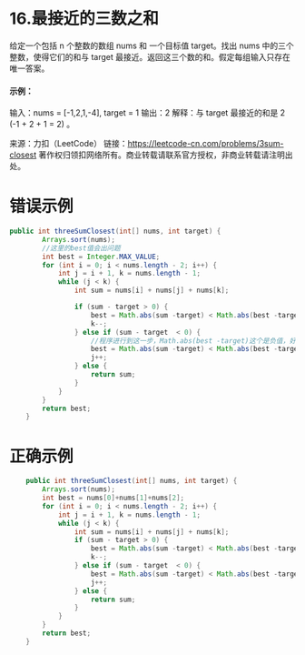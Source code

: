 # 16.最接近的三数之和

给定一个包括 n 个整数的数组 nums 和 一个目标值 target。找出 nums 中的三个整数，使得它们的和与 target 最接近。返回这三个数的和。假定每组输入只存在唯一答案。

 

#### 示例：

输入：nums = [-1,2,1,-4], target = 1
输出：2
解释：与 target 最接近的和是 2 (-1 + 2 + 1 = 2) 。

来源：力扣（LeetCode）
链接：https://leetcode-cn.com/problems/3sum-closest
著作权归领扣网络所有。商业转载请联系官方授权，非商业转载请注明出处。

# 错误示例

```java
public int threeSumClosest(int[] nums, int target) {
        Arrays.sort(nums);
    	//这里的best值会出问题
        int best = Integer.MAX_VALUE;
        for (int i = 0; i < nums.length - 2; i++) {
            int j = i + 1, k = nums.length - 1;
            while (j < k) {
                int sum = nums[i] + nums[j] + nums[k];

                if (sum - target > 0) {
                    best = Math.abs(sum -target) < Math.abs(best -target)?sum:best;
                    k--;
                } else if (sum - target  < 0) {
                    //程序进行到这一步，Math.abs(best -target)这个是负值，好奇怪。
                    best = Math.abs(sum -target) < Math.abs(best -target)?sum:best;
                    j++;
                } else {
                    return sum;
                }
            }
        }
        return best;
    }
```

# 正确示例

```java
    public int threeSumClosest(int[] nums, int target) {
        Arrays.sort(nums);
        int best = nums[0]+nums[1]+nums[2];
        for (int i = 0; i < nums.length - 2; i++) {
            int j = i + 1, k = nums.length - 1;
            while (j < k) {
                int sum = nums[i] + nums[j] + nums[k];
                if (sum - target > 0) {
                    best = Math.abs(sum -target) < Math.abs(best -target)?sum:best;
                    k--;
                } else if (sum - target  < 0) {
                    best = Math.abs(sum -target) < Math.abs(best -target)?sum:best;
                    j++;
                } else {
                    return sum;
                }
            }
        }
        return best;
    }
```

